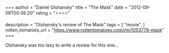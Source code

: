 +++
author = "Daniel Olshansky"
title = "The Mask"
date = "2012-09-09T00:38:20"
rating = "⭐⭐⭐⭐"

description = "Olshansky's review of The Mask"
tags = [
    "movie",
]
rotten_tomatoes_url = "https://www.rottentomatoes.com//m/1053779-mask"
+++

Olshansky was too lazy to write a review for this one...
